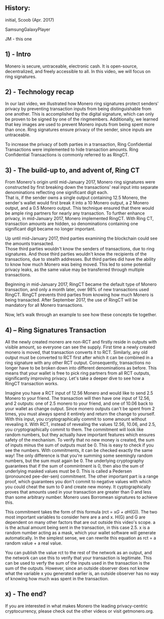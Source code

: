 ## History:
initial, Scoob (Apr. 2017)

SamsungGalaxyPlayer

JM - this one

## 1) - Intro

Monero is secure, untraceable, electronic cash. It is open-source, decentralized, and freely accessible to all.
In this video, we will focus on ring signatures.
 
## 2) - Technology recap
 
In our last video, we illustrated how Monero ring signatures protect senders' privacy by preventing transaction inputs from being distinguishable from one another.
This is accomplished by the digital signature, which can only be proven to be signed by one of the ringmembers.
Additionally, we learned that key images are used to prevent Monero inputs from being spent more than once.
Ring signatures ensure privacy of the sender, since inputs are untraceable.

To increase the privacy of both parties in a transaction, Ring Confidential Transactions were implemented to hide transaction amounts.
Ring Confidential Transactions is commonly referred to as RingCT.

## 3) - The build-up to, and advent of, Ring CT

From Monero's origin until mid-January 2017, Monero ring signatures were constructed by first breaking down the transactions' real input into separate denominations reflecting one significant digit each.  
That is, if the sender owns a single output containing 12.5 Monero, the sender's wallet would first break it into a 10 Monero output, a 2 Monero output, and a 0.5 Monero output. 
This technique ensured that there would be ample ring partners for nearly any transaction.
To further enhance privacy, in mid-January 2017, Monero implemented RingCT.
With Ring CT, transaction amounts are hidden, so denominations containing one significant digit became no longer important.

Up until mid-January 2017, third parties examining the blockchain could see the amounts transacted.  
Those third parties wouldn't know the senders of transactions, due to ring signatures.
And those third parties wouldn't know the recipients of the transactions, due to stealth addresses.
But third parties did have the ability to know how much Monero was being moved.
This led to some potential privacy leaks, as the same value may be transferred through multiple transactions.

Beginning in mid-January 2017, RingCT became the default type of Monero transaction, and only a month later, over 98% of new transactions used RingCT.
RingCT prevents third parties from knowing how much Monero is being transacted.
After September 2017, the use of RingCT will be mandatory for all Monero transactions.

Now, let’s walk through an example to see how these concepts tie together.

## 4) – Ring Signatures Transaction

All the newly created monero are non-RCT and firstly reside in outputs with visible amount, so everyone can see the supply.
First time a newly created monero is moved, that transaction converts it to RCT.
Similarly, any old output must be converted to RCT first after which it can be combined in a ring signature with any other RCT output.
Consequently, transactions no longer have to be broken down into different denominations as before.
This means that your wallet is free to pick ring partners from all RCT outputs, significantly improving privacy.
Let's take a deeper dive to see how a RingCT transaction works.

Imagine you have a RCT input of 12.56 Monero and would like to send 2.5 Monero to your friend.
The transaction will then have one input of 12.56, and 2 outputs: one of 2.5 monero to your friend, and one of 10.06 back to your wallet as change output.
Since monero outputs can't be spent from 2 times, you must always spend it entirely and return the change to yourself.
With this input, you cryptographically commit to some amount without revealing it.
With RCT, instead of revealing the values 12.56, 10.06, and 2.5, you cryptographically commit to them.
The commitment will look like random numbers, but they actually have important features which ensures safety of the mechanism.
To verify that no new money is created, the sum of inputs minus the sum of outputs must be 0.
This is easy to check if you see the numbers.
With commitments, it can be checked exactly the same way!
The only difference is that you're summing some seemingly random numbers, but the sum must again be 0.
The underlying cryptography guarantees that if the sum of commintment is 0, then also the sum of underlying masked values must be 0.
This is called a Pedersen (pronounced pee-der-sen) commitment.
The other important part is a range proof, which guarantees you don't commit to negative values with which you could cheat the sum to 0 and create new money.
It cyptographically proves that amounts used in your transaction are greater than 0 and less than some arbitrary number.
Monero uses Borromean signatures to achieve this.

This commitment takes the form of this formula (rct = x*G + a*H(G)).
The two most important variables to consider here are a and x.
H(G) and G are dependent on many other factors that are out outside this video's scope.
a is the actual amount being sent in the transaction, in this case 2.5.
x is a random number acting as a mask, which your wallet software will generate automatically.
In the simplest sense, we can rewrite this equation as rct = a random value + a real value.

You can publish the value rct to the rest of the network as an output, and the network can use this to verify that your transaction is legitimate. This can be used to verfy the sum of the inputs used in the transaction is the sum of the outputs.
However, since an outside observer does not know what the variable x you generated earlier is, an outside observer has no way of knowing how much was spent in the transaction.

## x) - The end?

If you are interested in what makes Monero the leading privacy-centric cryptocurrency, please check out the other videos or visit getmonero.org.
